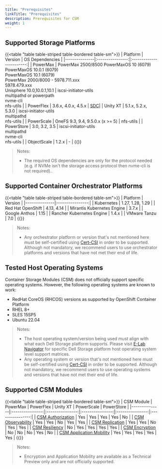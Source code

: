```yaml
---
title: "Prerequisites"
linkTitle: "Prerequisites"
description: Prerequisites for CSM 
weight: 1
---
```


## Supported Storage Platforms

{{<table "table table-striped table-bordered table-sm">}}
| Platform      | Version          | OS Dependencies          |
|---------------|:----------------:|:------------------------:|
| PowerMax    | PowerMax 2500/8500 PowerMaxOS 10 (6079)<br>PowerMaxOS 10.0.1 (6079)<br>PowerMaxOS 10.1 (6079)<br>PowerMax 2000/8000 - 5978.711.xxx<br>5978.479.xxx<br>Unisphere 10.0,10.0.1,10.1 | iscsi-initiator-utils<br>multipathd or powerpath<br>nvme-cli<br>nfs-utils |
| PowerFlex | 3.6.x, 4.0.x, 4.5.x | [SDC](https://www.dell.com/support/home/en-us/product-support/product/scaleio/drivers)|
| Unity XT | 5.1.x, 5.2.x, 5.3.0 | iscsi-initiator-utils<br>multipathd<br>nfs-utils |
| PowerScale | OneFS 9.3, 9.4, 9.5.0.x (x >= 5) | nfs-utils |
| PowerStore  | 3.0, 3.2, 3.5 | iscsi-initiator-utils<br>multipathd<br>nvme-cli<br>nfs-utils |
| ObjectScale | 1.2.x | - |
{{</table>}}

> Notes:
> * The required OS dependencies are only for the protocol needed (e.g. if NVMe isn't the storage access protocol then nvme-cli is not required)..

## Supported Container Orchestrator Platforms

{{<table "table table-striped table-bordered table-sm">}}
| Platform      | Version          |
|---------------|:----------------:|
| Kubernetes    | 1.27, 1.28, 1.29 |
| Red Hat OpenShift | 4.13, 4.14 |
| Mirantis Kubernetes Engine | 3.7.x |
| Google Anthos |        1.15      |
| Rancher Kubernetes Engine | 1.4.x |
| VMware Tanzu | 7.0 |
{{</table>}}

> Notes:
> * Any orchestrator platform or version that's not mentioned here must be self-certified using [Cert-CSI](../cert-csi/) in order to be supported.  Although not mandatory, we recommend users to use orchestrator platforms and versions that have not met their end of life.

## Tested Host Operating Systems

Container Storage Modules (CSM) does not officially support specific operating systems.  However, the following operating systems are known to work:
- RedHat CoreOS (RHCOS) versions as supported by OpenShift Container Platform
- RHEL 8+
- SLES 15SP5
- Ubuntu 22.04

> Notes: 
> * The host operating system/version being used must align with what each Dell Storage platform supports. Please visit [E-Lab Navigator](https://elabnavigator.dell.com/eln/modernHomeSSM) for specific Dell Storage platform host operating system level support matrices.
> * Any operating system or version that's not mentioned here must be self-certified using [Cert-CSI](../cert-csi/) in order to be supported. Although not mandatory, we recommend users to use operating systems and versions that have not met their end of life.

## Supported CSM Modules

{{<table "table table-striped table-bordered table-sm">}}
| CSM Module      | PowerMax          | PowerFlex          | Unity XT          | PowerScale          | PowerStore          |
|---------------|:----------------:|:----------------:|:----------------:|:----------------:|:----------------:|
| [CSM Authorization](../authorization/) | Yes | Yes |  Yes | Yes | No | 
| [CSM Observability](../observability/) | Yes | Yes |  No | Yes | Yes |
| [CSM Replication](../replication/) | Yes | Yes |  No | Yes | Yes |
| [CSM Resiliency](../resiliency/) | No | Yes |  Yes | Yes | Yes |
| [CSM Encryption](../secure/encryption/) | No | No |  No | Yes | No |
| [CSM Application Mobility](../applicationmobility/) | Yes | Yes |  Yes | Yes | Yes |
{{</table>}}

> Notes:
> * Encryption and Application Mobility are available as a Technical Preview only and are not officially supported.
